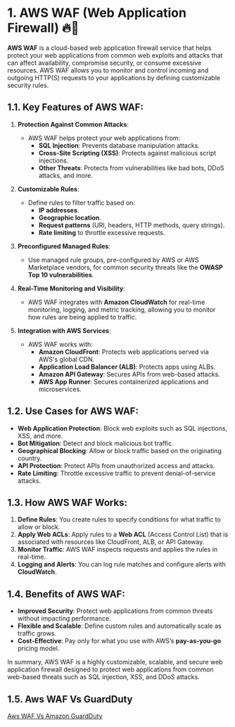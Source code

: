 # 1. AWS WAF (Web Application Firewall) 🔥🧱

**AWS WAF** is a cloud-based web application firewall service that helps protect your web applications from common web exploits and attacks that can affect availability, compromise security, or consume excessive resources. AWS WAF allows you to monitor and control incoming and outgoing HTTP(S) requests to your applications by defining customizable security rules.

## 1.1. Key Features of AWS WAF:

1. **Protection Against Common Attacks**:

   - AWS WAF helps protect your web applications from:
     - **SQL Injection**: Prevents database manipulation attacks.
     - **Cross-Site Scripting (XSS)**: Protects against malicious script injections.
     - **Other Threats**: Protects from vulnerabilities like bad bots, DDoS attacks, and more.

2. **Customizable Rules**:

   - Define rules to filter traffic based on:
     - **IP addresses**.
     - **Geographic location**.
     - **Request patterns** (URI, headers, HTTP methods, query strings).
     - **Rate limiting** to throttle excessive requests.

3. **Preconfigured Managed Rules**:

   - Use managed rule groups, pre-configured by AWS or AWS Marketplace vendors, for common security threats like the **OWASP Top 10 vulnerabilities**.

4. **Real-Time Monitoring and Visibility**:

   - AWS WAF integrates with **Amazon CloudWatch** for real-time monitoring, logging, and metric tracking, allowing you to monitor how rules are being applied to traffic.

5. **Integration with AWS Services**:
   - AWS WAF works with:
     - **Amazon CloudFront**: Protects web applications served via AWS's global CDN.
     - **Application Load Balancer (ALB)**: Protects apps using ALBs.
     - **Amazon API Gateway**: Secures APIs from web-based attacks.
     - **AWS App Runner**: Secures containerized applications and microservices.

## 1.2. Use Cases for AWS WAF:

- **Web Application Protection**: Block web exploits such as SQL injections, XSS, and more.
- **Bot Mitigation**: Detect and block malicious bot traffic.
- **Geographical Blocking**: Allow or block traffic based on the originating country.
- **API Protection**: Protect APIs from unauthorized access and attacks.
- **Rate Limiting**: Throttle excessive traffic to prevent denial-of-service attacks.

## 1.3. How AWS WAF Works:

1. **Define Rules**: You create rules to specify conditions for what traffic to allow or block.
2. **Apply Web ACLs**: Apply rules to a **Web ACL** (Access Control List) that is associated with resources like CloudFront, ALB, or API Gateway.
3. **Monitor Traffic**: AWS WAF inspects requests and applies the rules in real-time.
4. **Logging and Alerts**: You can log rule matches and configure alerts with **CloudWatch**.

## 1.4. Benefits of AWS WAF:

- **Improved Security**: Protect web applications from common threats without impacting performance.
- **Flexible and Scalable**: Define custom rules and automatically scale as traffic grows.
- **Cost-Effective**: Pay only for what you use with AWS’s **pay-as-you-go** pricing model.

In summary, AWS WAF is a highly customizable, scalable, and secure web application firewall designed to protect web applications from common web-based threats such as SQL injection, XSS, and DDoS attacks.

## 1.5. Aws WAF Vs GuardDuty

[Aws WAF Vs Amazon GuardDuty](./guardduty-vs-waf.md)
